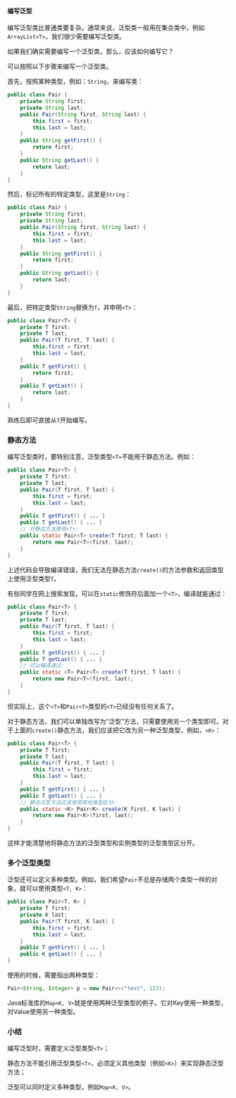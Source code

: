 #### 编写泛型

编写泛型类比普通类要复杂。通常来说，泛型类一般用在集合类中，例如`ArrayList<T>`，我们很少需要编写泛型类。

如果我们确实需要编写一个泛型类，那么，应该如何编写它？

可以按照以下步骤来编写一个泛型类。

首先，按照某种类型，例如：`String`，来编写类：

```java
public class Pair {
    private String first;
    private String last;
    public Pair(String first, String last) {
        this.first = first;
        this.last = last;
    }
    public String getFirst() {
        return first;
    }
    public String getLast() {
        return last;
    }
}
```

然后，标记所有的特定类型，这里是`String`：

```java
public class Pair {
    private String first;
    private String last;
    public Pair(String first, String last) {
        this.first = first;
        this.last = last;
    }
    public String getFirst() {
        return first;
    }
    public String getLast() {
        return last;
    }
}
```

最后，把特定类型`String`替换为`T`，并申明`<T>`：

```java
public class Pair<T> {
    private T first;
    private T last;
    public Pair(T first, T last) {
        this.first = first;
        this.last = last;
    }
    public T getFirst() {
        return first;
    }
    public T getLast() {
        return last;
    }
}
```

熟练后即可直接从`T`开始编写。

### 静态方法

编写泛型类时，要特别注意，泛型类型`<T>`不能用于静态方法。例如：

```java
public class Pair<T> {
    private T first;
    private T last;
    public Pair(T first, T last) {
        this.first = first;
        this.last = last;
    }
    public T getFirst() { ... }
    public T getLast() { ... }
    // 对静态方法使用<T>:
    public static Pair<T> create(T first, T last) {
        return new Pair<T>(first, last);
    }
}
```

上述代码会导致编译错误，我们无法在静态方法`create()`的方法参数和返回类型上使用泛型类型`T`。

有些同学在网上搜索发现，可以在`static`修饰符后面加一个`<T>`，编译就能通过：

```java
public class Pair<T> {
    private T first;
    private T last;
    public Pair(T first, T last) {
        this.first = first;
        this.last = last;
    }
    public T getFirst() { ... }
    public T getLast() { ... }
    // 可以编译通过:
    public static <T> Pair<T> create(T first, T last) {
        return new Pair<T>(first, last);
    }
}
```

但实际上，这个`<T>`和`Pair<T>`类型的`<T>`已经没有任何关系了。

对于静态方法，我们可以单独改写为“泛型”方法，只需要使用另一个类型即可。对于上面的`create()`静态方法，我们应该把它改为另一种泛型类型，例如，`<K>`：

```java
public class Pair<T> {
    private T first;
    private T last;
    public Pair(T first, T last) {
        this.first = first;
        this.last = last;
    }
    public T getFirst() { ... }
    public T getLast() { ... }
    // 静态泛型方法应该使用其他类型区分:
    public static <K> Pair<K> create(K first, K last) {
        return new Pair<K>(first, last);
    }
}
```

这样才能清楚地将静态方法的泛型类型和实例类型的泛型类型区分开。

### 多个泛型类型

泛型还可以定义多种类型。例如，我们希望`Pair`不总是存储两个类型一样的对象，就可以使用类型`<T, K>`：

```java
public class Pair<T, K> {
    private T first;
    private K last;
    public Pair(T first, K last) {
        this.first = first;
        this.last = last;
    }
    public T getFirst() { ... }
    public K getLast() { ... }
}
```

使用的时候，需要指出两种类型：

```java
Pair<String, Integer> p = new Pair<>("test", 123);
```

Java标准库的`Map<K, V>`就是使用两种泛型类型的例子。它对Key使用一种类型，对Value使用另一种类型。

### 小结

编写泛型时，需要定义泛型类型`<T>`；

静态方法不能引用泛型类型`<T>`，必须定义其他类型（例如`<K>`）来实现静态泛型方法；

泛型可以同时定义多种类型，例如`Map<K, V>`。
